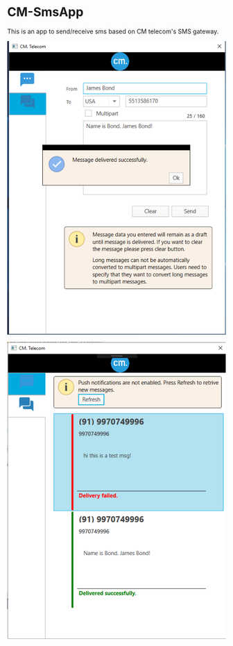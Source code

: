 # CM-SmsApp
This is an app to send/receive sms based on CM telecom's SMS gateway.

![New message screen](/images/SMSDelivered_2.png)

![Messages screen](/images/Messages.png)
